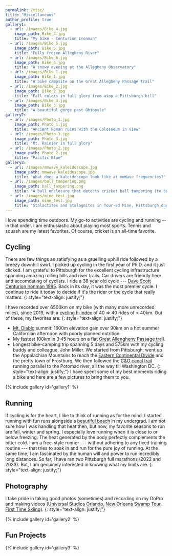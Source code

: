 ```yaml
---
permalink: /misc/
title: "Miscellaneous"
author_profile: true
gallery1:
  - url: /images/Bike_4.jpg
    image_path: Bike_4.jpg
    title: "My bike - Centurion Ironman"
  - url: /images/Bike_5.jpg
    image_path: Bike_5.jpg
    title: "Fully frozen Allegheny River"
  - url: /images/Bike_6.jpg
    image_path: Bike_6.jpg
    title: "A snowy evening at the Allegheny Observatory"
  - url: /images/Bike_1.jpg
    image_path: Bike_1.jpg
    title: "A bike campsite on the Great Allegheny Passage trail"
  - url: /images/Bike_2.jpg
    image_path: Bike_2.jpg
    title: "Fall colors in full glory from atop a Pittsburgh hill"
  - url: /images/Bike_3.jpg
    image_path: Bike_3.jpg
    title: "A beautiful gorge past Ohiopyle"
gallery2:
  - url: /images/Photo_1.jpg
    image_path: Photo_1.jpg
    title: "Ancient Roman ruins with the Colosseum in view"
  - url: /images/Photo_3.jpg
    image_path: Photo_3.jpg
    title: "Mt. Rainier in full glory"
  - url: /images/Photo_2.jpg
    image_path: Photo_2.jpg
    title: "Pacific Blue"
gallery3:
  - url: /images/mmwave_kaleidoscope.jpg
    image_path: mmwave_kaleidoscope.jpg
    title: "What does a kaleidoscope look like at mmWave frequencies?"
  - url: /images/ball_tampering.png
    image_path: ball_tampering.png
    title: "A ball enclosure that detects cricket ball tampering (to be used between overs by an umpire)"
  - url: /images/mine_test.jpg
    image_path: mine_test.jpg
    title: "Stalactites and Stalagmites in Tour-Ed Mine, Pittsburgh during DARPA Sub-T robot testing"
---
```


I love spending time outdoors. My go-to activities are cycling and running -- in that order. I am enthusiastic about playing most sports. Tennis and squash are my latest favorites. Of course, cricket is an all-time favorite.

## Cycling
There are few things as satisfying as a gruelling uphill ride followed by a breezy downhill swirl. I picked up cycling in the first year of Ph.D. and it just clicked. I am grateful to Pittsburgh for the excellent cycling infrastructure spanning amazing rolling hills and river trails. Car drivers are friendly here and accomdating of cyclists. I ride a 38 year old cycle --- [Dave Scott Centurion Ironman 1985](https://vintage-centurion.com/models/competition/ironman/85-86.shtml). Back in its day, it was the most premier cycle. I continue to ride it today to decide if it's the rider or the cycle that really matters.
{: style="text-align: justify;"}

I have recorded over 6500km on my bike (with many more unrecorded miles), since 2019, with a [cycling h-index](https://en.wikipedia.org/wiki/Arthur_Eddington#Eddington_number_for_cycling) of 40 => 40 rides of > 40km. Out of these, my favorites are:
{: style="text-align: justify;"}
* [Mt. Diablo](https://en.wikipedia.org/wiki/Mount_Diablo) summit:  1600m elevation gain over 90km on a hot summer Californian afternoon with poorly planned nutrition.
* My fastest 100km in 3:45 hours on a flat [Great Allengheny Passage trail](https://gaptrail.org/).
* Longest bike-camping trip spanning 5 days and 575km with my cycling buddy and colleague, John Miller. We started from Pittsburgh, went up the Appalachian Mountains to reach the [Eastern Continental Divide](https://en.wikipedia.org/wiki/Eastern_Continental_Divide) and the pretty town of Frostburg. We then followed the [C&O canal trail](https://www.canaltrust.org/plan/co-canal-towpath/) running parallel to the Potomac river, all the way till Washington DC.
{: style="text-align: justify;"}
I have spent some of my best moments riding a bike and here are a few pictures to bring them to you.

{% include gallery id='gallery1' %}

## Running
If cycling is for the heart, I like to think of running as for the mind. I started running with fun runs alongside a [beautiful beach](https://en.wikipedia.org/wiki/NITK_Beach) in my undergrad. I am not sure how I was handling that heat then, but now, my favorite seasons to run are fall, winter and spring. I especially love running when it is close to or below freezing. The heat generated by the body perfectly complements the bitter cold. I am a free-style runner --- without adhering to any fixed training routine --- that tries to soak in and run for the pure joy of running. At the same time, I am fascinated by the human will and power to run incredibly long distances. So far, I have ran two Pittsburgh full marathons (2022 and 2023). But, I am genuinely interested in knowing what my limits are.
{: style="text-align: justify;"}

## Photography
I take pride in taking good photos (sometimes) and recording on my GoPro and making videos ([Universal Studios Orlando](https://drive.google.com/file/d/1-Qb8tOqpPv6xuD0FccJ7FceoK-_20BZ0/view?usp=sharing), [New Orleans Swamp Tour](https://drive.google.com/file/d/1Xr5G7i54Lebdc--zE4q9k7RX0ThGx-9g/view?usp=sharing), [First Time Skiing](https://drive.google.com/file/d/1-cuQkKyUbZ-QqzyOfA3FU2ES-X6GUeaa/view?usp=sharing)). 
{: style="text-align: justify;"}

{% include gallery id='gallery2' %}

## Fun Projects

{% include gallery id='gallery3' %}